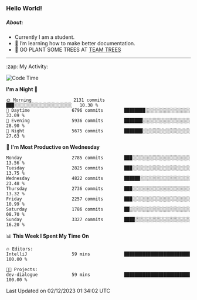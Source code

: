 ### Hello World!

##### About:
- Currently I am a student.
- 🌱 I’m learning how to make better documentation.
- 🌱 GO PLANT SOME TREES AT [TEAM TREES](https://teamtrees.org/)

---
  <summary>:zap: My Activity:</summary>
  
<!--START_SECTION:waka-->
![Code Time](http://img.shields.io/badge/Code%20Time-1%2C267%20hrs%2047%20mins-blue)

**I'm a Night 🦉** 

```text
🌞 Morning                2131 commits        ███░░░░░░░░░░░░░░░░░░░░░░   10.38 % 
🌆 Daytime                6796 commits        ████████░░░░░░░░░░░░░░░░░   33.09 % 
🌃 Evening                5936 commits        ███████░░░░░░░░░░░░░░░░░░   28.90 % 
🌙 Night                  5675 commits        ███████░░░░░░░░░░░░░░░░░░   27.63 % 
```
📅 **I'm Most Productive on Wednesday** 

```text
Monday                   2785 commits        ███░░░░░░░░░░░░░░░░░░░░░░   13.56 % 
Tuesday                  2825 commits        ███░░░░░░░░░░░░░░░░░░░░░░   13.75 % 
Wednesday                4822 commits        ██████░░░░░░░░░░░░░░░░░░░   23.48 % 
Thursday                 2736 commits        ███░░░░░░░░░░░░░░░░░░░░░░   13.32 % 
Friday                   2257 commits        ███░░░░░░░░░░░░░░░░░░░░░░   10.99 % 
Saturday                 1786 commits        ██░░░░░░░░░░░░░░░░░░░░░░░   08.70 % 
Sunday                   3327 commits        ████░░░░░░░░░░░░░░░░░░░░░   16.20 % 
```


📊 **This Week I Spent My Time On** 

```text
🔥 Editors: 
IntelliJ                 59 mins             █████████████████████████   100.00 % 

🐱‍💻 Projects: 
dev-dialogue             59 mins             █████████████████████████   100.00 % 
```


 Last Updated on 02/12/2023 01:34:02 UTC
<!--END_SECTION:waka-->
